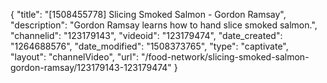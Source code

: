 {
    "title": "[1508455778] Slicing Smoked Salmon - Gordon Ramsay",
    "description": "Gordon Ramsay learns how to hand slice smoked salmon.",
    "channelid": "123179143",
    "videoid": "123179474",
    "date_created": "1264688576",
    "date_modified": "1508373765",
    "type": "captivate",
    "layout": "channelVideo",
    "url": "\/food-network\/slicing-smoked-salmon-gordon-ramsay\/123179143-123179474"
}